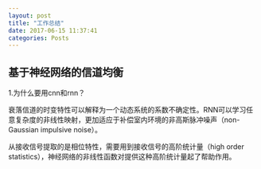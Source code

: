 ```yaml
---
layout: post
title: "工作总结"
date: 2017-06-15 11:37:41
categories: Posts
---
```

## 基于神经网络的信道均衡
1.为什么要用cnn和rnn？

衰落信道的时变特性可以解释为一个动态系统的系数不确定性。RNN可以学习任意复杂度的非线性映射，更加适应于补偿室内环境的非高斯脉冲噪声（non-Gaussian impulsive noise）。

从接收信号提取的是相位特性，需要用到接收信号的高阶统计量（high order statistics），神经网络的非线性函数对提供这种高阶统计量起了帮助作用。

